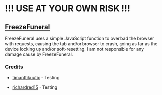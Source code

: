 # !!! USE AT YOUR OWN RISK !!!

## [FreezeFuneral](https://freezefuneral.github.io)
FreezeFuneral uses a simple JavaScript function to overload the browser with requests, causing the tab and/or browser to crash, going as far as the device locking up and/or soft-resetting. I am not responsible for any damage cause by FreezeFuneral.

### Credits
- [timanttikuutio](https://github.com/timanttikuutio) - Testing

- [richardred15](https://github.com/richardred150) - Testing
